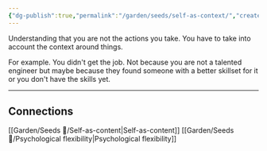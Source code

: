 ```yaml
---
{"dg-publish":true,"permalink":"/garden/seeds/self-as-context/","created":"2025-03-19T15:26:47.000+01:00","updated":"2025-03-19T08:05:20.000+01:00"}
---
```


Understanding that you are not the actions you take. You have to take into account the context around things.

For example. You didn't get the job. Not because you are not a talented engineer but maybe because they found someone with a better skillset for it or you don't have the skills yet. 

---

## Connections

[[Garden/Seeds 🌱/Self-as-content\|Self-as-content]]
[[Garden/Seeds 🌱/Psychological flexibility\|Psychological flexibility]]